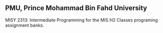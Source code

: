 ## PMU, Prince Mohammad Bin Fahd University
MISY 2313: Intermediate Programming for the MIS
H2 Classes programing assignment banks. 
